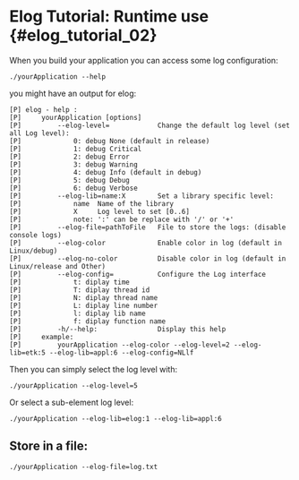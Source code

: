 Elog Tutorial: Runtime use                                {#elog_tutorial_02}
==========================

When you build your application you can access some log configuration:

```{.sh}
./yourApplication --help
```

you might have an output for elog:
```{.sh}
[P] elog - help : 
[P]     yourApplication [options]
[P]         --elog-level=            Change the default log level (set all Log level):
[P]             0: debug None (default in release)
[P]             1: debug Critical
[P]             2: debug Error
[P]             3: debug Warning
[P]             4: debug Info (default in debug)
[P]             5: debug Debug
[P]             6: debug Verbose
[P]         --elog-lib=name:X        Set a library specific level:
[P]             name  Name of the library
[P]             X     Log level to set [0..6]
[P]             note: ':' can be replace with '/' or '+'
[P]         --elog-file=pathToFile   File to store the logs: (disable console logs)
[P]         --elog-color             Enable color in log (default in Linux/debug)
[P]         --elog-no-color          Disable color in log (default in Linux/release and Other)
[P]         --elog-config=           Configure the Log interface
[P]             t: diplay time
[P]             T: diplay thread id
[P]             N: diplay thread name
[P]             L: diplay line number
[P]             l: diplay lib name
[P]             f: diplay function name
[P]         -h/--help:               Display this help
[P]     example:
[P]         yourApplication --elog-color --elog-level=2 --elog-lib=etk:5 --elog-lib=appl:6 --elog-config=NLlf
```


Then you can simply select the log level with:

```{.sh}
./yourApplication --elog-level=5
```

Or select a sub-element log level:

```{.sh}
./yourApplication --elog-lib=elog:1 --elog-lib=appl:6
```

Store in a file:
----------------

```{.sh}
./yourApplication --elog-file=log.txt
```


